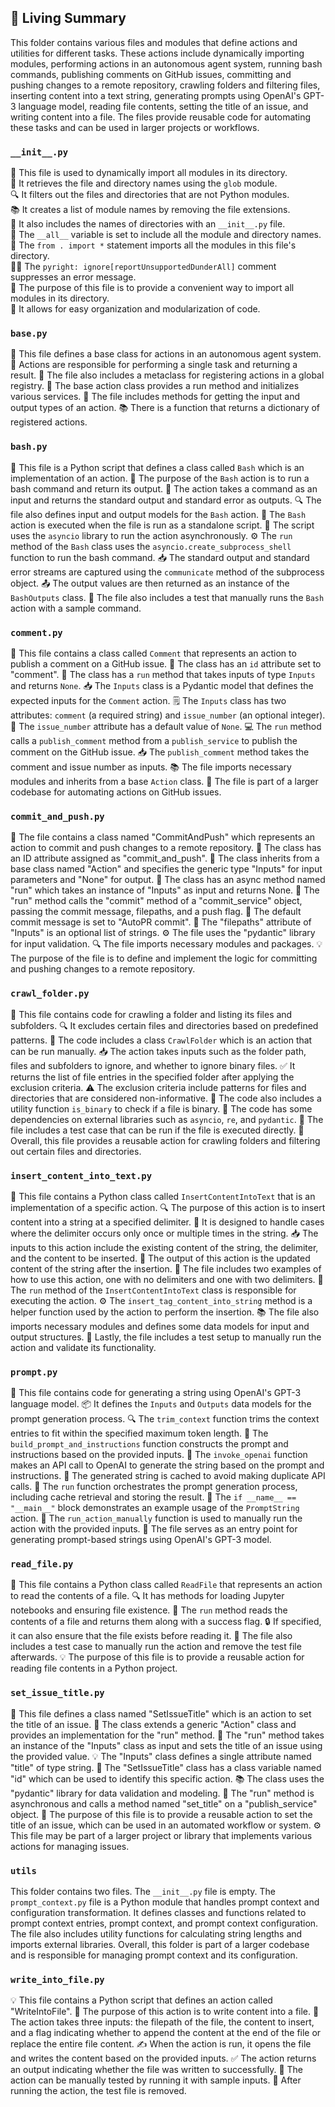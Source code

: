 

<!-- Living README Summary -->
## 🌳 Living Summary

This folder contains various files and modules that define actions and utilities for different tasks. These actions include dynamically importing modules, performing actions in an autonomous agent system, running bash commands, publishing comments on GitHub issues, committing and pushing changes to a remote repository, crawling folders and filtering files, inserting content into a text string, generating prompts using OpenAI's GPT-3 language model, reading file contents, setting the title of an issue, and writing content into a file. The files provide reusable code for automating these tasks and can be used in larger projects or workflows.


### `__init__.py`

📂 This file is used to dynamically import all modules in its directory.  
📝 It retrieves the file and directory names using the `glob` module.  
🔍 It filters out the files and directories that are not Python modules.  
📚 It creates a list of module names by removing the file extensions.  
📁 It also includes the names of directories with an `__init__.py` file.  
🔀 The `__all__` variable is set to include all the module and directory names.  
🔗 The `from . import *` statement imports all the modules in this file's directory.  
🙅‍♀️ The `pyright: ignore[reportUnsupportedDunderAll]` comment suppresses an error message.  
📑 The purpose of this file is to provide a convenient way to import all modules in its directory.  
📌 It allows for easy organization and modularization of code.


### `base.py`

📄 This file defines a base class for actions in an autonomous agent system.
🧩 Actions are responsible for performing a single task and returning a result.
🔑 The file also includes a metaclass for registering actions in a global registry.
🔧 The base action class provides a run method and initializes various services.
📝 The file includes methods for getting the input and output types of an action.
📚 There is a function that returns a dictionary of registered actions.



### `bash.py`

📝 This file is a Python script that defines a class called `Bash` which is an implementation of an action. 
🔧 The purpose of the `Bash` action is to run a bash command and return its output. 
🔌 The action takes a command as an input and returns the standard output and standard error as outputs. 
🔍 The file also defines input and output models for the `Bash` action. 
🔬 The `Bash` action is executed when the file is run as a standalone script. 
🚀 The script uses the `asyncio` library to run the action asynchronously. 
⚙️ The `run` method of the `Bash` class uses the `asyncio.create_subprocess_shell` function to run the bash command. 
📥 The standard output and standard error streams are captured using the `communicate` method of the subprocess object. 
📤 The output values are then returned as an instance of the `BashOutputs` class. 
📌 The file also includes a test that manually runs the `Bash` action with a sample command.


### `comment.py`

📄 This file contains a class called `Comment` that represents an action to publish a comment on a GitHub issue.
🔑 The class has an `id` attribute set to "comment".
📝 The class has a `run` method that takes inputs of type `Inputs` and returns `None`.
📥 The `Inputs` class is a Pydantic model that defines the expected inputs for the `Comment` action.
🗒️ The `Inputs` class has two attributes: `comment` (a required string) and `issue_number` (an optional integer).
🔀 The `issue_number` attribute has a default value of `None`.
💻 The `run` method calls a `publish_comment` method from a `publish_service` to publish the comment on the GitHub issue.
📥 The `publish_comment` method takes the comment and issue number as inputs.
📚 The file imports necessary modules and inherits from a base `Action` class.
🌟 The file is part of a larger codebase for automating actions on GitHub issues.


### `commit_and_push.py`

📄 The file contains a class named "CommitAndPush" which represents an action to commit and push changes to a remote repository.
🔑 The class has an ID attribute assigned as "commit_and_push".
🔀 The class inherits from a base class named "Action" and specifies the generic type "Inputs" for input parameters and "None" for output.
🔧 The class has an async method named "run" which takes an instance of "Inputs" as input and returns None.
📌 The "run" method calls the "commit" method of a "commit_service" object, passing the commit message, filepaths, and a push flag.
📝 The default commit message is set to "AutoPR commit".
📂 The "filepaths" attribute of "Inputs" is an optional list of strings.
⚙️ The file uses the "pydantic" library for input validation.
🔍 The file imports necessary modules and packages.
💡 The purpose of the file is to define and implement the logic for committing and pushing changes to a remote repository.


### `crawl_folder.py`

📄 This file contains code for crawling a folder and listing its files and subfolders. 
🔍 It excludes certain files and directories based on predefined patterns.
🧪 The code includes a class `CrawlFolder` which is an action that can be run manually.
📥 The action takes inputs such as the folder path, files and subfolders to ignore, and whether to ignore binary files.
✅ It returns the list of file entries in the specified folder after applying the exclusion criteria.
⚠️ The exclusion criteria include patterns for files and directories that are considered non-informative.
🔧 The code also includes a utility function `is_binary` to check if a file is binary.
🔌 The code has some dependencies on external libraries such as `asyncio`, `re`, and `pydantic`.
🔬 The file includes a test case that can be run if the file is executed directly.
📝 Overall, this file provides a reusable action for crawling folders and filtering out certain files and directories.


### `insert_content_into_text.py`

📝 This file contains a Python class called `InsertContentIntoText` that is an implementation of a specific action. 
🔍 The purpose of this action is to insert content into a string at a specified delimiter. 
🔧 It is designed to handle cases where the delimiter occurs only once or multiple times in the string. 
📥 The inputs to this action include the existing content of the string, the delimiter, and the content to be inserted. 
💼 The output of this action is the updated content of the string after the insertion. 
🧪 The file includes two examples of how to use this action, one with no delimiters and one with two delimiters. 
🔬 The `run` method of the `InsertContentIntoText` class is responsible for executing the action. 
⚙️ The `insert_tag_content_into_string` method is a helper function used by the action to perform the insertion. 
📚 The file also imports necessary modules and defines some data models for input and output structures. 
🧪 Lastly, the file includes a test setup to manually run the action and validate its functionality.


### `prompt.py`

📝 This file contains code for generating a string using OpenAI's GPT-3 language model. 
📦 It defines the `Inputs` and `Outputs` data models for the prompt generation process.
🔍 The `trim_context` function trims the context entries to fit within the specified maximum token length.
🔧 The `build_prompt_and_instructions` function constructs the prompt and instructions based on the provided inputs.
📲 The `invoke_openai` function makes an API call to OpenAI to generate the string based on the prompt and instructions.
💾 The generated string is cached to avoid making duplicate API calls.
🏃 The `run` function orchestrates the prompt generation process, including cache retrieval and storing the result.
🍎 The `if __name__ == "__main__"` block demonstrates an example usage of the `PromptString` action.
🔬 The `run_action_manually` function is used to manually run the action with the provided inputs.
🍉 The file serves as an entry point for generating prompt-based strings using OpenAI's GPT-3 model.


### `read_file.py`

📝 This file contains a Python class called `ReadFile` that represents an action to read the contents of a file. 
🔍 It has methods for loading Jupyter notebooks and ensuring file existence. 
📄 The `run` method reads the contents of a file and returns them along with a success flag. 
🔒 If specified, it can also ensure that the file exists before reading it. 
📂 The file also includes a test case to manually run the action and remove the test file afterwards. 
💡 The purpose of this file is to provide a reusable action for reading file contents in a Python project.


### `set_issue_title.py`

📝 This file defines a class named "SetIssueTitle" which is an action to set the title of an issue.
🔑 The class extends a generic "Action" class and provides an implementation for the "run" method.
🔗 The "run" method takes an instance of the "Inputs" class as input and sets the title of an issue using the provided value.
💡 The "Inputs" class defines a single attribute named "title" of type string.
🧩 The "SetIssueTitle" class has a class variable named "id" which can be used to identify this specific action.
📚 The class uses the "pydantic" library for data validation and modeling.
🔧 The "run" method is asynchronous and calls a method named "set_title" on a "publish_service" object.
🙌 The purpose of this file is to provide a reusable action to set the title of an issue, which can be used in an automated workflow or system.
⚙️ This file may be part of a larger project or library that implements various actions for managing issues.


### `utils`

This folder contains two files. The `__init__.py` file is empty. The `prompt_context.py` file is a Python module that handles prompt context and configuration transformation. It defines classes and functions related to prompt context entries, prompt context, and prompt context configuration. The file also includes utility functions for calculating string lengths and imports external libraries. Overall, this folder is part of a larger codebase and is responsible for managing prompt context and its configuration.


### `write_into_file.py`

💡 This file contains a Python script that defines an action called "WriteIntoFile".
📝 The purpose of this action is to write content into a file.
📁 The action takes three inputs: the filepath of the file, the content to insert, and a flag indicating whether to append the content at the end of the file or replace the entire file content.
✍️ When the action is run, it opens the file and writes the content based on the provided inputs.
✅ The action returns an output indicating whether the file was written to successfully.
🔧 The action can be manually tested by running it with sample inputs.
🚮 After running the action, the test file is removed.


<!-- Living README Summary -->
